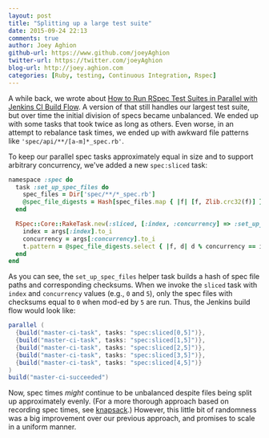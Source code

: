 ```yaml
---
layout: post
title: "Splitting up a large test suite"
date: 2015-09-24 22:13
comments: true
author: Joey Aghion
github-url: https://www.github.com/joeyAghion
twitter-url: https://twitter.com/joeyAghion
blog-url: http://joey.aghion.com
categories: [Ruby, testing, Continuous Integration, Rspec]
---
```


A while back, we wrote about [How to Run RSpec Test Suites in Parallel with Jenkins CI Build Flow](/blog/2012/10/09/how-to-run-rspec-test-suites-in-parallel-with-jenkins-ci-build-flow/). A version of that still handles our largest test suite, but over time the initial division of specs became unbalanced. We ended up with some tasks that took twice as long as others. Even worse, in an attempt to rebalance task times, we ended up with awkward file patterns like `'spec/api/**/[a-m]*_spec.rb'`.

To keep our parallel spec tasks approximately equal in size and to support arbitrary concurrency, we've added a new `spec:sliced` task:

<!-- more -->

```ruby
namespace :spec do
  task :set_up_spec_files do
    spec_files = Dir['spec/**/*_spec.rb']
    @spec_file_digests = Hash[spec_files.map { |f| [f, Zlib.crc32(f)] }]
  end

  RSpec::Core::RakeTask.new(:sliced, [:index, :concurrency] => :set_up_spec_files) do |t, args|
    index = args[:index].to_i
    concurrency = args[:concurrency].to_i
    t.pattern = @spec_file_digests.select { |f, d| d % concurrency == index }.keys
  end
end
```

As you can see, the `set_up_spec_files` helper task builds a hash of spec file paths and corresponding checksums. When we invoke the `sliced` task with `index` and `concurrency` values (e.g., `0` and `5`), only the spec files with checksums equal to `0` when mod-ed by `5` are run. Thus, the Jenkins build flow would look like:

```java
parallel (
  {build("master-ci-task", tasks: "spec:sliced[0,5]")},
  {build("master-ci-task", tasks: "spec:sliced[1,5]")},
  {build("master-ci-task", tasks: "spec:sliced[2,5]")},
  {build("master-ci-task", tasks: "spec:sliced[3,5]")},
  {build("master-ci-task", tasks: "spec:sliced[4,5]")}
)
build("master-ci-succeeded")
```

Now, spec times _might_ continue to be unbalanced despite files being split up approximately evenly. (For a more thorough approach based on recording spec times, see [knapsack](https://github.com/ArturT/knapsack).) However, this little bit of randomness was a big improvement over our previous approach, and promises to scale in a uniform manner.

